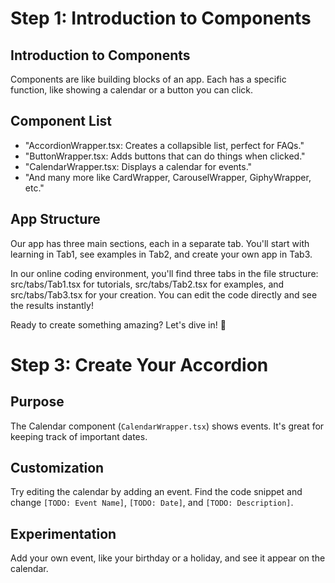 # Step 1: Introduction to Components

## Introduction to Components
Components are like building blocks of an app. Each has a specific function, like showing a calendar or a button you can click.
## Component List
- "AccordionWrapper.tsx: Creates a collapsible list, perfect for FAQs."
- "ButtonWrapper.tsx: Adds buttons that can do things when clicked."
- "CalendarWrapper.tsx: Displays a calendar for events."
- "And many more like CardWrapper, CarouselWrapper, GiphyWrapper, etc."
## App Structure
Our app has three main sections, each in a separate tab. You'll start with learning in Tab1, see examples in Tab2, and create your own app in Tab3.

In our online coding environment, you'll find three tabs in the file structure: src/tabs/Tab1.tsx for tutorials, src/tabs/Tab2.tsx for examples, and src/tabs/Tab3.tsx for your creation. You can edit the code directly and see the results instantly!

Ready to create something amazing? Let's dive in! 🌊

# Step 3: Create Your Accordion

## Purpose
The Calendar component (`CalendarWrapper.tsx`) shows events. It's great for keeping track of important dates.
## Customization
Try editing the calendar by adding an event. Find the code snippet and change `[TODO: Event Name]`, `[TODO: Date]`, and `[TODO: Description]`.
## Experimentation
Add your own event, like your birthday or a holiday, and see it appear on the calendar.